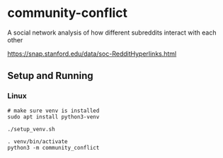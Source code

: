 # community-conflict
A social network analysis of how different subreddits interact with each other

https://snap.stanford.edu/data/soc-RedditHyperlinks.html

## Setup and Running

### Linux

```shell
# make sure venv is installed
sudo apt install python3-venv

./setup_venv.sh

. venv/bin/activate
python3 -m community_conflict
```
